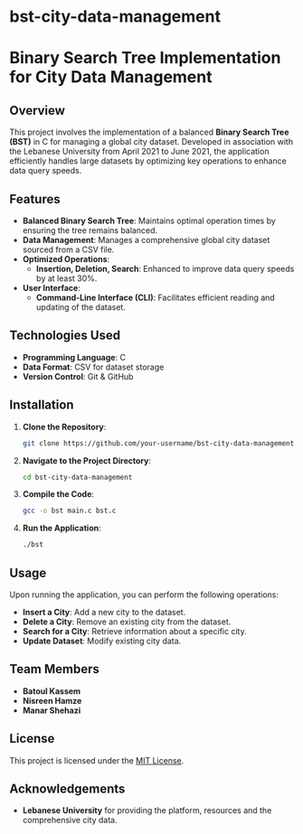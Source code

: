 # bst-city-data-management
# Binary Search Tree Implementation for City Data Management

## Overview

This project involves the implementation of a balanced **Binary Search Tree (BST)** in C for managing a global city dataset. Developed in association with the Lebanese University from April 2021 to June 2021, the application efficiently handles large datasets by optimizing key operations to enhance data query speeds.

## Features

- **Balanced Binary Search Tree**: Maintains optimal operation times by ensuring the tree remains balanced.
- **Data Management**: Manages a comprehensive global city dataset sourced from a CSV file.
- **Optimized Operations**:
  - **Insertion, Deletion, Search**: Enhanced to improve data query speeds by at least 30%.
- **User Interface**:
  - **Command-Line Interface (CLI)**: Facilitates efficient reading and updating of the dataset.

## Technologies Used

- **Programming Language**: C
- **Data Format**: CSV for dataset storage
- **Version Control**: Git & GitHub

## Installation

1. **Clone the Repository**:
    ```bash
    git clone https://github.com/your-username/bst-city-data-management.git
    ```

2. **Navigate to the Project Directory**:
    ```bash
    cd bst-city-data-management
    ```

3. **Compile the Code**:
    ```bash
    gcc -o bst main.c bst.c
    ```

4. **Run the Application**:
    ```bash
    ./bst
    ```

## Usage

Upon running the application, you can perform the following operations:

- **Insert a City**: Add a new city to the dataset.
- **Delete a City**: Remove an existing city from the dataset.
- **Search for a City**: Retrieve information about a specific city.
- **Update Dataset**: Modify existing city data.


## Team Members

- **Batoul Kassem**
- **Nisreen Hamze**
- **Manar Shehazi**


## License

This project is licensed under the [MIT License](LICENSE).

## Acknowledgements

- **Lebanese University** for providing the platform, resources and the comprehensive city data.



